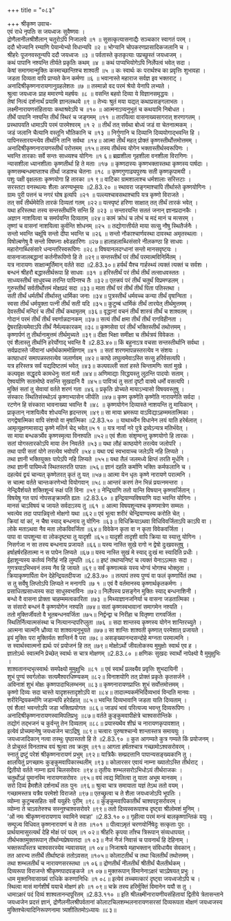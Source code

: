 +++
title = "०८३"

+++
श्रीकृष्ण उवाच-  
एवं राधे नृपतिः स जयध्वजः सुवैष्णवः ।  
द्रोणैलानीलश्रीशैलान् चतुरोऽपि निजालये ॥१ ॥
सुसत्कृत्यासनाद्यैः सञ्चकार स्वागतं परम् ।  
ददौ भोज्यानि रम्याणि पेयान्येभ्यो विधान्यपि ॥२ ॥
भोग्यानि चोपकरणप्रासादिकजलानि च ।  
श्रीहरेः पूजनवस्तून्यपि ददौ जयध्वजः ॥३ ॥
पर्वतास्ते कृतकृत्याः पप्रच्छुस्तं जयध्वजम् ।  
कथं पापानि नश्यन्ति तीर्यते प्रकृतिः कथम् ॥४ ॥
कथं पाप्यभियोगेऽपि निर्लेपत्वं भवेत् सदा ।  
केषां समागमान्मुक्तिः कस्माच्छान्तिश्च शाश्वती ॥५ ॥
कः स्वार्थः कः परार्थश्च का प्रवृत्तिः शुभावहा ।  
जडता दिव्यता वापि प्राप्यते केन कर्मणा ॥६ ॥
भवानास्ते महाराज सर्वज्ञ इव भक्तराट् ।  
अनादिश्रीकृष्णनारायणानुग्रहलेशतः ॥७ ॥
तस्मान्नो वद परमं श्रेयो येनापि लभ्यते ।  
श्रुत्वा जयध्वजः प्राह ममारण्ये महर्षयः ॥८ ॥
वसन्ति बहवो दिव्या ये विज्ञानसमृद्धयः ।  
तेषां नित्यं दर्शनार्थं प्रयामि ज्ञानलब्धये ॥९ ॥
तेभ्यः श्रुतं मया यद्यत् कथाप्रसङ्गलाभतः ।  
लक्ष्मीनारायणसंहितायाः कथाश्रवेऽपि च ॥१० ॥
आत्मनाऽप्यनुभूतं च कथयामि निबोधत ।  
तीर्थे पापानि नश्यन्ति तीर्थं स्थिरं च जङ्गमम् ॥११ ॥
तारयित्वा वासनाख्यसागरात् शरणागतम् ।  
प्रस्थापयति धामाऽपि परमं पारमेश्वरम् ॥१ २ ॥
तीर्थं तत् सर्वथा बोध्यं जडं वा चेतनात्मकम् ।  
जडं जलानि चैत्यानि वस्तूनि भौतिकानि च ॥१३ ॥
निर्गुणानि च दिव्यानि दिव्ययोगाद्भवन्ति हि ।  
पापिनस्तारयन्त्येव तीर्थानि तानि सर्वथा ॥१४॥
आत्मा तीर्थं महत् प्रोक्तं कृष्णस्तीर्थोत्तमोत्तमम् ।  
अनादिश्रीकृष्णनारायणस्तीर्थं परोत्तमम् ॥१५॥
तस्य तीर्थस्य योगेन भक्तास्तीर्थस्वरूपिणः ।  
भवन्ति तारकाः सर्वे सन्तः साध्व्यश्च योगिनः ॥१ ६॥
ब्रह्मशीला गृहशीला वनशीला विरागिणः ।  
न्यासशीला ध्यानशीलाः कृष्णतीर्था हि ते मताः ॥१७ ॥
कृष्णदास्यः कृष्णभक्तास्तथा कृष्णस्य पार्षदाः ।  
कृष्णसम्बन्धमाप्ताश्च तीर्था जडाश्च चेतनाः ॥१८ ॥
कृष्णगुणाढ्यपुरुषः सती कृष्णकृपामयी ।  
पशुः पक्षी वृक्षलताः कृष्णयोगा हि तारका ॥१ ९॥
वाटिका ग्रामशालाश्च धर्मशालाः सरित्तटाः ।  
सरस्तटा वनस्थल्यः शैलाः अरण्यभूमयः ॥2.83.२० ॥
स्थावरा जङ्गमाश्चापि तीर्थास्ते कृष्णयोगिनः ।  
ग्रामः पुरी पत्तनं च नगरं घोष इत्यपि ॥२१ ॥
पल्ल्यश्चावसथाश्चापि यत्र कृष्णो विराजते ।  
तत् सर्वं तीर्थमेवेति तारकं दिव्यतां गतम् ॥२२॥
यत्स्पृष्टं हरिणा साक्षात् तत् तीर्थं तारकं भवेत् ।  
यथा हरिस्तथा तस्य सन्तस्तीर्थानि सन्ति हि ॥२३ ॥
सन्तारयन्ति सततं जनान् ज्ञानप्रदानकैः ।  
अज्ञान नाशयित्वा च समर्पयन्ति दिव्यताम् ॥२४॥
कामं क्रोधं च लोभं च मदं मानं च मत्सरम् ।  
तृष्णां च वासनां नाशयित्वा कुर्वन्ति शोधनम् ॥२५ ॥
तद्योगात्तीर्यते माया सत्सु नौषु स्थितैर्जनैः ।  
सन्तो भवन्ति चक्षूंषि सन्तो दीपा भवन्ति च ॥२६ ॥
सन्तो नौकाश्चार्णवस्था दावस्था अमृतस्थलाः ।  
विषोल्बणेषु वै सन्तो विषघ्नाः क्ष्वेडहारिणः ॥२७॥
हालाहलाब्धिसंसारे नीलकण्ठा हि साधवः ।  
महारोगाब्धिसंसारे धन्वन्तरिस्वरूपिणः ॥२८॥
विषयानलदग्धानां सन्तो मानसवृष्टयः ।  
वासनाजालबद्धानां कर्तनीरूपिणो हि ते ॥२९॥
सन्तस्तीर्थं परं तीर्थं परमात्मविनिर्मितम् ।  
यत्र नारायणः साक्षान्मूर्तिमान् वर्तते सदा ॥2.83.३०॥
हर्यर्थं यैश्च गार्हस्थ्यं त्यक्तं त्यक्तं च सर्वशः ।  
बन्धनं श्रीहरौ बद्धास्तीर्थरूपा हि साधवः ॥३१ ॥
हरिस्तीर्थं परं तीर्थ तीर्थं तत्साधवस्ततः ।  
साध्व्यस्तीर्थं साधुवच्च तरन्ति पापिनश्च तैः ॥३२॥
एतत्त्रयं परं तीर्थं चतुर्थं विप्रमण्डलम् ।  
गुरुस्तीर्थं सर्वतीर्थोत्तमं मोक्षप्रदं सदा ॥३३॥
माता तीर्थं परं तीर्थं तीर्थं पिता पतिस्तथा ।  
सती तीर्थं धर्मतीर्थं तीर्थास्तु धार्मिका जनाः ॥३४॥
पुत्रस्तीर्थं धर्मवच्च कन्या तीर्थं वृषान्विता ।  
स्वसा तीर्थं धर्मयुक्ता पत्नी तीर्थं सती यदि ॥३५॥
कुटुम्बं धार्मिकं तीर्थं तारयेत् तीर्थमुत्तमम् ।  
देवस्तीर्थं मन्दिरं च तीर्थं तीर्थं कथामृतम् ॥३६॥
वृद्धानां वचनं तीर्थं शास्त्रं तीर्थं च शाश्वतम् ।  
गोदानं परमं तीर्थं तीर्थं स्वर्णान्नदानकम् ॥३७॥
सत्यं तीर्थं क्षमा तीर्थं तीर्थं रागविहीनता ।  
द्वेषराहित्यमेवाऽपि तीर्थं नैर्मल्यकारकम् ॥३८॥
कृष्णसेवा परं तीर्थं भक्तिस्तीर्थं तथोत्तमम् ।  
कृष्णार्पणं तु तीर्थानामुत्तमं तीर्थमुच्यते ॥३९॥
दीक्षा भिक्षा समीक्षा च तीर्थत्रयं विवेकतः ।  
एवं शैलास्तु तीर्थानि हरेर्योगाद् भवन्ति वै ॥2.83.४०॥
किं बहुनाऽत्र वचसा सन्तस्तीर्थानि सर्वथा ।  
सर्वप्रदास्ते जीवानां धर्मार्थकाममोक्षिणाम् ॥४१ ॥
सतां शरणमापन्नस्तरत्येव न संशयः ।  
काष्ठाधारं समापन्नस्तरत्येव जलार्णवम् ॥४२॥
काष्ठे लघुत्वमेवाऽस्ति सत्सु हरिर्वसत्यपि ।  
यत्र हरिस्तत्र सर्वं यद्यदिष्टतमं भवेत् ॥४३॥
कल्पवल्ली सतां हस्ते चिन्तामणिः सतां मुखे ।  
कल्पवृक्षः सद्धृदये कामधेनुः सतां मतौ ॥४४॥
अणिमाद्याः सिद्धयस्तु लुठन्ति पादयोः सताम् ।  
ऐश्वर्याणि सतामोष्ठे वसन्ति सुखदानि वै ॥४५॥
पावित्र्यं तु सतां दृष्टौ वाक्ये धर्मो वसत्यपि ।  
मुक्तिं सतां तु सेवायां वर्तते शरणं गता ॥४६॥
प्रकृतिः प्रोच्यते मायाऽभ्यासो विषयवस्तुषु ।  
संस्कारः स्थितिसंस्थोऽयं कृष्णाभ्यासेन जीर्यति ॥४७॥
कृष्ण कृष्णेति कृष्णेति नारायणेति सर्वदा ।  
रटणेन हि संस्कारा भावनाख्या भवन्ति वै ॥४८ ॥
कृष्णयोगेन दिव्यास्ते नाशयन्ति तु मायिकान् ।  
प्राकृतान् नाशयित्वैव शोधयन्ति हृदन्तरम् ॥४९॥
सा माया भ्रमरूपा वाऽविद्याऽहम्ममतात्मिका ।  
रागद्वेषात्मिका वापि संशयो वा मृषात्मिका ॥2.83.५० ॥
याथार्थ्येन विधानेन लयं याति हरेर्बलात् ।  
आमृत्युक्षणमासाद्य कृष्णे मतिर्न चेद् भवेत्॥५ १ ॥
यत्र नार्यां नरे पुत्रे द्रव्येऽन्यत्र मतिर्भवेत् ।  
सा माया बन्धकर्त्र्येव कृष्णस्मृत्या विनश्यति ॥५२॥
एवं शैलाः संशृण्वन्तु कृष्णयोगो हि तारकः ।  
सतां योगस्तारकोऽपि माया तेन निवर्तते ॥५३॥
यथा लौहं काष्ठयोगे तरत्येव जलोपरि ।  
तथा पापी सतां योगे तरत्येव भवोपरि ॥५४॥
यथा पद्मं स्वभावाच्च जलेऽपि नहि लिप्यते ।  
तथा ज्ञानी भक्तियुक्तः पापेऽपि नहि लिप्यते ॥५५॥
यथा तैलं जलमध्ये क्षिप्तं तरति मूर्धनि ।  
तथा ज्ञानी पापिमध्ये स्थितस्तरति पापतः ॥५६॥
ज्ञानं दहति कर्माणि भक्तिः कर्मफलानि च ।  
दहत्येवं द्वयं चान्यत् कृष्णेतरत् कृतं तु यत् ॥५७॥
आत्मा येन धृतः कृष्णे नारायणे परात्मनि ।  
स चात्मा वर्तते चान्तःकरणेभ्यो वियोगवान् ॥५८॥
आन्तरं करणं तेन भिन्नं प्रयत्नमन्तरा ।  
नेन्द्रियैर्शयते शक्तिशून्यं रूक्षं पतिं विना ॥५९॥
नेन्द्रियाणि ततो यान्ति विषयान् कृष्णवर्जितान् ।  
विषयेषु गत पापं नोपसङ्क्रामति ह्यतः ॥2.83.६० ॥
इन्द्रियाण्यविषयाणि यदा भवन्ति योगिनः ।  
मानसं चाऽविषयं च जायते सर्वदाऽस्य तु ॥६१ ॥
आत्मा विषयशून्यश्च कृष्णमात्रेण सम्मतः ।  
भवत्येव तदा पापान्निवृत्तो मोक्षगो यथा ॥६२॥
एवं भूत्वा शरीरं चेन्द्रियाण्यस्य करोति चेत् ।  
क्रियां यां कां, न चैषा स्याद् बन्धनाय तु योगिनः ॥६३॥
विधिक्रियाऽथवा विधिविवर्जिताऽपि काऽपि वा ।  
लोके मताऽथवा नैव मता लोकविवर्जिता ॥६४॥
विवेकेन कृता वा न कृता विवेकवर्जिता ।  
पापा वा पापशून्या वा लोकदृष्ट्या तु यादृशी ॥६५॥
यादृशी तादृशी वापि क्रिया या स्यात्तु योगिनः ।  
निसर्गजा न सा तस्य बन्धनाय प्रजायते ॥६६॥
यस्य नास्ति सुखे रागो न द्वेषो दुःखवस्तुषु ।  
हर्षाहर्षरहितात्मा न स पापेन लिप्यते ॥६७॥
यस्य नास्ति सुखं मे स्याद् दुःखं मा स्यादिति प्रधीः ।  
ईहाशून्यस्य कर्तव्यं निरीहं नहि लुम्पति ॥६८॥
इष्टं तथाप्यनिष्टं च त्यक्तं येनाऽऽत्मतः सदा ।  
गुणत्रयाऽभिभवनं तस्य नैव हि जायते ॥६९॥
सर्वं कृष्णात्मकं यस्य भोग्यं भोगश्च भोक्तृता ।  
क्रियाकृष्णार्पिता येन देहेन्द्रियतदीयजा ॥2.83.७० ॥
तत्पापं तस्य पुण्यं वा फलं कृष्णार्पितं तथा ।  
स तु सर्वेषु लिप्तोऽपि लिप्यते न मनागपि ॥७ १ ॥
एवं वै वर्तमानस्य कृष्णार्थकृतकर्मणः ।  
प्रसाधितप्रसाध्यस्य सदा साधुस्वभाविनः ॥७२॥
निर्लेपस्य प्रसङ्गेन मुक्तिः स्याद् बन्धनाशिनी ।  
बन्धो वै वासना प्रोक्ता चाहम्ममत्वकारिता ॥७३ ॥
मिथ्याज्ञानजनिर्या च वासना जडतात्मिका ।  
स संसारो बन्धनं वै कृष्णयोगेन नश्यति ॥७४॥
सतां कृष्णस्वभावानां समागमेन नश्यति ।  
ततो मुक्तिर्जीवतो वै भूतबन्धनवर्जिता ॥७५॥
निर्द्वन्द्वा च निरीहा च वितृष्णा रागवर्जिता ।  
स्थितिर्नित्यात्मसंस्था च नित्यानन्दपरिप्लुता ॥७६ ॥
सदा शान्तस्य कृष्णस्य योगेन शान्तिरच्युते ।  
आत्मना चात्मनि ध्रौव्या या शाश्वत्यनुभूयते ॥७७॥
सा शान्तिः शाश्वती कृष्णात् परमेशात् प्रजायते ।  
इयं मुक्तिः परा मुक्तिर्यतः शान्तिर्न वै परा ॥७८॥
असङ्ख्यानन्दसन्दोहे मग्नता परमात्मनि ।  
स स्वार्थस्वात्मनो ह्यर्थः परं प्रयोजनं हि तत् ॥७९॥
मोक्षोऽर्थो जीवलोकस्य मुमुक्षोः स्वार्थ एव ह ।  
ज्ञातोऽर्थः स्वात्मनि प्रेच्छेत् स्वार्थः स चात्र मोक्षणम् ॥2.83.८० ॥
क्षणिकः सुखदः स्वार्थो नापेक्ष्यो वै मुमुक्षुभिः ।  
शाश्वतानन्दभृत्स्वार्थः समपेक्ष्यो मुमुक्षुभिः ॥८१ ॥
एवं स्वार्थं प्रलक्ष्यैव प्रवृत्तिः शुभदायिनी ।  
शुभं पुण्यं स्वर्गलोकः सत्यमैश्वरधिष्ण्यकम् ॥८२॥
विनाशयोगि तत् प्रोक्तं प्रकृतेः कृतसर्जने ।  
अविनाशं शुभं मोक्षः कृष्णपादाभिलम्भनम् ॥८३॥
कृष्णनारायणप्राप्तिः शुभं सर्वोत्तमोत्तमम् ।  
कृष्णो दिव्यः सदा चास्ते यादृशस्तादृशोऽपि वा ॥८४॥
तादात्म्यकर्मभिर्दिव्यभावं विन्दति मानवः ।  
शरीरेन्द्रियकर्माणि जडान्यपि हरेर्ग्रहात् ॥८५॥
भवन्ति दिव्यभावानि जडता याति दिव्यताम् ।  
एवं शैला! भवन्तोऽपि जडा भक्तिप्रयोगतः ॥८६॥
जाड्यं भावं परित्यज्य भवन्तु दिव्यरूपिणः ।  
अनादिश्रीकृष्णनारायणस्वामिपतिप्रभुः ॥८७॥
वर्तते कुङ्कुमवापीक्षेत्रे चाश्वसरोन्तिके ।  
तद्योगं तद्भजनं च कुर्वन्तु तेन दिव्यताम् ॥८८॥
प्रयास्यथैव शीघ्रं च नारायणकृपावशात् ।  
इत्येवं प्रोच्यमानेषु जयध्वजेन चाऽद्रिषु ॥८९॥
चत्वारः पुरुषाश्चान्ये शान्तास्तत्र समाययुः ।  
जयध्वजादिकान् नत्वा तस्थुः पृष्ठास्ततो हि ते ॥2.83.९० ॥
कुत आगम्यते कुत्र गम्यते किं प्रयोजनम् ।  
ते प्रोचुस्तं विनताश्च वयं श्रुत्वा तव क्रतुम् ॥९१॥
आगता हर्षतश्चात्र गच्छामोऽश्वसरोवरम् ।  
स्नातुं द्रष्टुं परेशं श्रीकृष्णनारायणं प्रभुम् ॥९२॥
यात्रिकैः सम्प्रदत्तानि पापान्यसङ्ख्यकानि तु ।  
क्षालयितुं प्रगच्छामः कुङ्कुमवापिकास्थलीम् ॥९३॥
कोलारसर एवायं नाम्ना ख्यातोऽस्ति तीर्थराट् ।  
द्वितीयो वर्तते नाम्ना ह्ययं चिलसरोवरः ॥९४॥
तृतीयः शम्भलसरोऽभिधोऽयं तीर्थराजकः ।  
चतुर्थोऽहं पुमानस्मि नारायणसरोवरः ॥९५॥
वयं त्वद्य मिलित्वा तु याता अभूम मानसम् ।  
सरो दिव्यं हैमशैले दर्शनार्थं ततः पुनः ॥९६॥
श्रुत्वा चात्र समायाता यज्ञं तेऽथ ततो वयम् ।  
गच्छामस्तत्र यत्रैव परमेशो विराजते ॥९७॥
एतच्छ्रुत्वा च ते शैला जयध्वजोऽपि भूपतिः ।  
व्योम्ना कुटुम्बसहितः सर्वे ययुर्हरेः पुरीम् ॥९८॥
कुङ्कुमवापिकातीर्थं चाश्वपट्टसरोवरम् ।  
व्योम्ना ते चाऽवतेरुश्च सस्नुश्चाश्वसरोवरे ॥९९॥
ततो दिव्यस्वरूपाश्च दृष्ट्वा श्रीलोमशं मुनिम् ।  
'ओं नमः श्रीकृष्णनारायणाय स्वामिने स्वाहा' ॥2.83.१० ०॥
गृहीत्वा परमं मन्त्रं बालकृष्णान्तिकं ययुः ।  
सम्पूज्य विधिवत् कृष्णनारायणं च ते ततः ॥१०१ ॥
पीत्वाऽमृतं चरणयोर्निषेदुः सत्कृताः पुरः ।  
प्रार्थयामासुरत्यर्थं देहि मोक्षं परं पदम् ॥१ ०२॥
श्रीहरिः कृपया ताँश्च त्रिरूपान् संव्यधापयत् ।  
तीर्थभक्तमुक्तरूपान् तीर्थान्यप्रेषयत्तदा ॥१ ०३॥
नैजं नैजं निवासं च पावनार्थं हि देहिनाम् ।  
भक्तरूपाँस्तत्र चाश्वसरस्येव न्यवासयत् ॥१ ०४॥
निजाश्रये महाभक्तान् संविधायैव सेवकान् ।  
तत आरभ्य तत्तीर्थे तीर्थाष्टकं ततोऽवसत् ॥१०५॥
कोलाटतीर्थं च तथा चिलतीर्थं तथोत्तमम् ।  
तथा शम्भलतीर्थं च नारायणसरस्तथा ॥१ ०६॥
द्रोणतीर्थं नीलतीर्थं श्रीतीर्थं चैलतीर्थकम् ।  
दिव्यरूपा विराजन्ते श्रीकृष्णपादपङ्कजे ॥१ ०७॥
मुक्तरूपान् विमानेनाऽक्षरं चाऽप्रेषयत् प्रभुः ।  
धाम मुक्तनिवासाख्यं राधिके करुणानिधिः ॥१ ०८॥
इत्येवं तच्चमत्कारं दृष्ट्वा जयध्वजोऽपि च ।  
स्थित्वा मासं मार्गशीर्षं ययाचे मोक्षणं हरेः ॥१ ०९॥
चक्रे तस्य हरिर्मुक्तिं विमानेन ययौ स तु ।  
धामाऽक्षरं पदं दिव्यं शाश्वतानन्दपूरितम् ॥2.83.११० ॥
इति श्रीलक्ष्मीनारायणीयसंहितायां द्वितीये त्रेतासन्ताने जयध्वजेन प्रदत्तं ज्ञानं, द्रोणैलनीलश्रीपर्वतानां कोलाटचिलशम्भलनारायणसरसां दिव्यरूपता मोक्षणं जयध्वजस्य मुक्तिश्चेत्यादिनिरूपणनामा त्र्यशीतितमोऽध्यायः ॥८३॥
    
